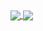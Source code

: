 <!--- пог ---!>

<a href="https://llukk.carrd.co/">
  <div>
    <img align="center" src="https://github-readme-stats.vercel.app/api?username=LuK050&count_private=true&show_icons=true&theme=dark&text_color=ededed&icon_color=ededed&hide_border=true&disable_animations=true&line_height=27&cache_seconds=7200&hide_title=true" />
    <img align="center" src="https://github-readme-stats.vercel.app/api/top-langs/?username=LuK050&count_private=true&langs_count=3&theme=dark&text_color=ededed&card_width=220&hide_border=true&hide_title=true&cache_seconds=7200" />
  </div>
</a>
  

